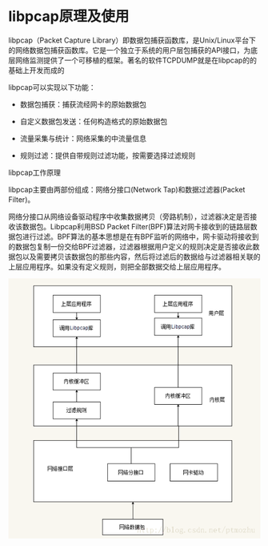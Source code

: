 # libpcap原理及使用

libpcap（Packet Capture Library）即数据包捕获函数库，是Unix/Linux平台下的网络数据包捕获函数库。它是一个独立于系统的用户层包捕获的API接口，为底层网络监测提供了一个可移植的框架。著名的软件TCPDUMP就是在libpcap的的基础上开发而成的

libpcap可以实现以下功能：

* 数据包捕获：捕获流经网卡的原始数据包

* 自定义数据包发送：任何构造格式的原始数据包

* 流量采集与统计：网络采集的中流量信息

* 规则过滤：提供自带规则过滤功能，按需要选择过滤规则

libpcap工作原理

libpcap主要由两部份组成：网络分接口\(Network Tap\)和数据过滤器\(Packet Filter\)。

网络分接口从网络设备驱动程序中收集数据拷贝（旁路机制），过滤器决定是否接收该数据包。Libpcap利用BSD Packet Filter\(BPF\)算法对网卡接收到的链路层数据包进行过滤。BPF算法的基本思想是在有BPF监听的网络中，网卡驱动将接收到的数据包复制一份交给BPF过滤器，过滤器根据用户定义的规则决定是否接收此数据包以及需要拷贝该数据包的那些内容，然后将过滤后的数据给与过滤器相关联的上层应用程序。如果没有定义规则，则把全部数据交给上层应用程序。

![](/assets/libpcap.png)




